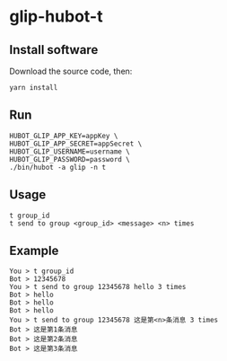 # glip-hubot-t


## Install software

Download the source code, then:

```
yarn install
```


## Run

```
HUBOT_GLIP_APP_KEY=appKey \
HUBOT_GLIP_APP_SECRET=appSecret \
HUBOT_GLIP_USERNAME=username \
HUBOT_GLIP_PASSWORD=password \
./bin/hubot -a glip -n t
```


## Usage

```
t group_id
t send to group <group_id> <message> <n> times
```


## Example

```
You > t group_id
Bot > 12345678
You > t send to group 12345678 hello 3 times
Bot > hello
Bot > hello
Bot > hello
You > t send to group 12345678 这是第<n>条消息 3 times
Bot > 这是第1条消息
Bot > 这是第2条消息
Bot > 这是第3条消息
```
